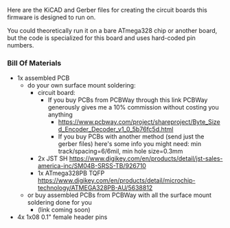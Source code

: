 Here are the KiCAD and Gerber files for creating the circuit boards this firmware is designed to run on.

You could theoretically run it on a bare ATmega328 chip or another board, but the code is specialized for this board and uses hard-coded pin numbers.

### Bill Of Materials

* 1x assembled PCB
   * do your own surface mount soldering:
      * circuit board:
         * If you buy PCBs from PCBWay through this link PCBWay generously gives me a 10% commission without costing you anything
            * https://www.pcbway.com/project/shareproject/Byte_Sized_Encoder_Decoder_v1_0_5b76fc5d.html
            * If you buy PCBs with another method (send just the gerber files) here's some info you might need: min track/spacing=6/6mil, min hole size=0.3mm
      * 2x JST SH https://www.digikey.com/en/products/detail/jst-sales-america-inc/SM04B-SRSS-TB/926710
      * 1x ATmega328PB TQFP https://www.digikey.com/en/products/detail/microchip-technology/ATMEGA328PB-AU/5638812
   * or buy assembled PCBs from PCBWay with all the surface mount soldering done for you
      * (link coming soon)
* 4x 1x08 0.1" female header pins
